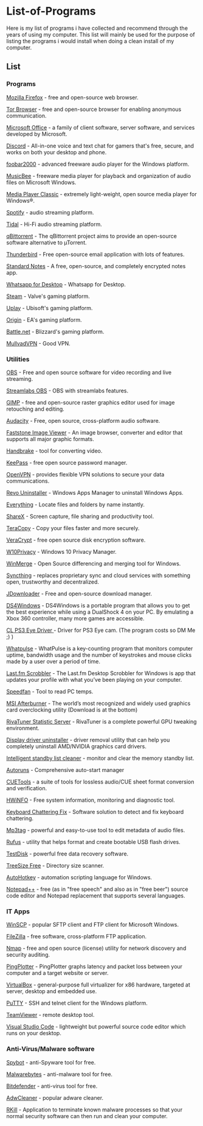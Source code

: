 # List-of-Programs
Here is my list of programs i have collected and recommend through the years of using my computer. This list will mainly be used for the purpose of listing the programs i would install when doing a clean install of my computer.

## List

### Programs

[Mozilla Firefox](https://www.mozilla.org/en-US/firefox/new/) - free and open-source web browser.

[Tor Browser](https://www.torproject.org/) -  free and open-source browser for enabling anonymous communication.

[Microsoft Office](https://www.office.com/) - a family of client software, server software, and services developed by Microsoft.
 
 [Discord](https://discordapp.com/) - All-in-one voice and text chat for gamers that's free, secure, and works on both your desktop and phone. 

 [foobar2000](https://www.foobar2000.org/) - advanced freeware audio player for the Windows platform. 
 
 [MusicBee](https://getmusicbee.com/) -  freeware media player for playback and organization of audio files on Microsoft Windows.
 
 [Media Player Classic](https://mpc-hc.org/) - extremely light-weight, open source media player for Windows®.
 
 [Spotify](https://www.spotify.com/) - audio streaming platform.
 
 [Tidal](https://offer.tidal.com/download) - Hi-Fi audio streaming platform.
 
 [qBittorrent](https://www.qbittorrent.org/) - The qBittorrent project aims to provide an open-source software alternative to µTorrent.
 
 [Thunderbird](https://www.thunderbird.net) - Free open-source email application with lots of features.
 
 [Standard Notes](https://standardnotes.org/) - A free, open-source, and completely encrypted notes app.

 [Whatsapp for Desktop](https://www.whatsapp.com/download/) - Whatsapp for Desktop.
 
 [Steam](https://store.steampowered.com/about/) - Valve's gaming platform.
 
 [Uplay](https://uplay.ubisoft.com) - Ubisoft's gaming platform.
 
 [Origin](https://www.origin.com/deu/en-us/store/download) - EA's gaming platform.
 
 [Battle.net](https://www.blizzard.com/en-us/apps/battle.net/desktop) - Blizzard's gaming platform.
 
 [MullvadVPN](https://mullvad.net/en/) - Good VPN.
 
### Utilities

[OBS](https://obsproject.com/) - Free and open source software for video recording and live streaming.

[Streamlabs OBS](https://streamlabs.com/) - OBS with streamlabs features.

[GIMP](https://www.gimp.org/) - free and open-source raster graphics editor used for image retouching and editing.

[Audacity](https://www.audacityteam.org/) - Free, open source, cross-platform audio software.

[Faststone Image Viewer](https://www.faststone.org/) - An image browser, converter and editor that supports all major graphic formats.

[Handbrake](https://handbrake.fr/) - tool for converting video.

[KeePass](https://keepass.info/) - free open source password manager.

[OpenVPN](https://openvpn.net/) - provides flexible VPN solutions to secure your data communications.

[Revo Uninstaller](https://www.revouninstaller.com/) - Windows Apps Manager to uninstall Windows Apps.

[Everything](https://www.voidtools.com/) - Locate files and folders by name instantly.

[ShareX](https://getsharex.com/) - Screen capture, file sharing and productivity tool.

[TeraCopy](https://www.codesector.com/teracopy) - Copy your files faster and more securely.

[VeraCrypt](https://www.veracrypt.fr/en/Downloads.html) - free open source disk encryption software.

[W10Privacy](https://www.winprivacy.de/english-home/) - Windows 10 Privacy Manager.

[WinMerge](http://winmerge.org/?lang=en) - Open Source differencing and merging tool for Windows.

[Syncthing](https://syncthing.net/) - replaces proprietary sync and cloud services with something open, trustworthy and decentralized.

[JDownloader](http://www.jdownloader.org/jdownloader2) - Free and open-source download manager.

[DS4Windows](https://github.com/ds4windowsapp/DS4Windows) - DS4Windows is a portable program that allows you to get the best experience while using a DualShock 4 on your PC. By emulating a Xbox 360 controller, many more games are accessible.

[CL PS3 Eye Driver ](https://codelaboratories.com/downloads) - Driver for PS3 Eye cam. (The program costs so DM Me ;) )

[Whatpulse](https://whatpulse.org/) - WhatPulse is a key-counting program that monitors computer uptime, bandwidth usage and the number of keystrokes and mouse clicks made by a user over a period of time. 

[Last.fm Scrobbler](https://www.last.fm/about/trackmymusic) - The Last.fm Desktop Scrobbler for Windows is app that updates your profile with what you’ve been playing on your computer.

[Speedfan](http://www.almico.com/sfdownload.php) - Tool to read PC temps.

[MSI Afterburner](https://www.msi.com/page/afterburner) - The world’s most recognized and widely used graphics card overclocking utility (Download is at the bottom)

[RivaTuner Statistic Server](https://www.guru3d.com/content-page/rivatuner.html) - RivaTuner is a complete powerful GPU tweaking environment.

[Display driver uninstaller](https://www.guru3d.com/files-details/display-driver-uninstaller-download.html) - driver removal utility that can help you completely uninstall AMD/NVIDIA graphics card drivers.

[Intelligent standby list cleaner](https://www.wagnardsoft.com/content/intelligent-standby-list-cleaner-v1000-released) - monitor and clear the memory standby list.

[Autoruns](https://docs.microsoft.com/en-us/sysinternals/downloads/autoruns) - Comprehensive auto-start manager

[CUETools](http://cue.tools/wiki/CUETools_Download) - a suite of tools for lossless audio/CUE sheet format conversion and verification.

[HWiNFO](https://www.hwinfo.com/) - Free system information, monitoring and diagnostic tool.

[Keyboard Chattering Fix](https://graphicscardhub.com/how-to-fix-keyboard-chatter/) - Software solution to detect and fix keyboard chattering.

[Mp3tag](https://www.mp3tag.de/en/download.html) - powerful and easy-to-use tool to edit metadata of audio files. 

[Rufus](https://rufus.ie/) - utility that helps format and create bootable USB flash drives. 

[TestDisk](https://www.cgsecurity.org/wiki/TestDisk) - powerful free data recovery software.

[TreeSize Free](https://www.jam-software.com/treesize_free) - Directory size scanner.

[AutoHotkey](https://www.autohotkey.com/) - automation scripting language for Windows.

[Notepad++](https://notepad-plus-plus.org/) - free (as in "free speech" and also as in "free beer") source code editor and Notepad replacement that supports several languages.

### IT Apps

[WinSCP](https://winscp.net/eng/download.php) - popular SFTP client and FTP client for Microsoft Windows.

[FileZilla](https://filezilla-project.org/) - free software, cross-platform FTP application.

[Nmap](https://nmap.org/) - free and open source (license) utility for network discovery and security auditing.

[PingPlotter](https://www.pingplotter.com/) - PingPlotter graphs latency and packet loss between your computer and a target website or server.

[VirtualBox](https://www.virtualbox.org/wiki/Downloads) - general-purpose full virtualizer for x86 hardware, targeted at server, desktop and embedded use. 

[PuTTY](https://www.putty.org/) - SSH and telnet client for the Windows platform.

[TeamViewer](https://www.teamviewer.com/en/) - remote desktop tool.

[Visual Studio Code](https://code.visualstudio.com/) - lightweight but powerful source code editor which runs on your desktop.

### Anti-Virus/Malware software

[Spybot](https://www.safer-networking.org/products/spybot-free-edition/) - anti-Spyware tool for free.

[Malwarebytes](https://www.malwarebytes.com/) - anti-malware tool for free.

[Bitdefender](https://www.bitdefender.com/) - anti-virus tool for free.

[AdwCleaner](https://www.malwarebytes.com/adwcleaner/) - popular adware cleaner.

[RKill](https://www.bleepingcomputer.com/download/rkill/) - Application to terminate known malware processes so that your normal security software can then run and clean your computer.





